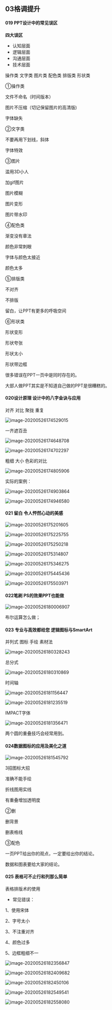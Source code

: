 ## 03格调提升

#### 019 PPT设计中的常见误区

**四大误区**

- 认知层面
- 逻辑层面
- 沟通层面
- 技术层面

操作类 文字类 图片类 配色类 排版类 形状类

①操作类

文件不命名（时间版本）

图片不压缩（切记保留图片的高清版)

字体缺失

②文字类

不要再用下划线，斜体

字体特效

③图片

滥用3D小人

加gif图片

图片模糊

图片变形

图片带水印

④配色类

渐变没有章法

颜色非常刺眼

字体与颜色太接近

颜色太多

⑤排版类

不对齐

不排版

留白，让PPT有更多的呼吸空间

⑥形状类

形状变形

形状夸张

形状太小

形状带边框

很多错误在PPT一页中是同时存在的。

大部人做PPT其实是不知道自己做的PPT是很糟糕的。

#### 020设计原理 设计中的八字金诀与应用

对齐 对比 聚拢 重复

![image-20200526174529015](images/image-20200526174529015.png)

一齐遮百丑

![image-20200526174648708](images/image-20200526174648708.png)

![image-20200526174702297](images/image-20200526174702297.png)

粗细 大小 色彩的对比

![image-20200526174805906](images/image-20200526174805906.png)

实际的案例：

![image-20200526174903864](images/image-20200526174903864.png)

![image-20200526174946580](images/image-20200526174946580.png)

#### 021 留白 令人怦然心动的美感

![image-20200526175201605](images/image-20200526175201605.png)

![image-20200526175225755](images/image-20200526175225755.png)

![image-20200526175250218](images/image-20200526175250218.png)

![image-20200526175314807](images/image-20200526175314807.png)

![image-20200526175346275](images/image-20200526175346275.png)

![image-20200526175445436](images/image-20200526175445436.png)

![image-20200526175503971](images/image-20200526175503971.png)

#### 022笔刷 PS的效果PPT也能做

![image-20200526180006907](images/image-20200526180006907.png)

布尔运算怎么做；

#### 023 专业与高效都给您 逻辑图标与SmartArt

并列式 图标 手绘 素材法

![image-20200526180328243](images/image-20200526180328243.png)

总分式

![image-20200526180310869](images/image-20200526180310869.png)

时间轴

![image-20200526181156447](images/image-20200526181156447.png)



![image-20200526181235519](images/image-20200526181235519.png)

IMPACT字体

![image-20200526181356471](images/image-20200526181356471.png)

两个圆的重叠技巧会经常用到。

#### 024数据图标的应用及美化之道

![image-20200526181545792](images/image-20200526181545792.png)

3招图标大招

准确不能手绘

折线图用实线

有重叠增加透明度

②删

删背景 

删表格线

③配色

一页PPT给出你的观点，一定要给出你的结论。

数据和图表要给大家的结论。

#### 025 表格可不止行和列那么简单

表格排版术的使用

- 常见错误：

1、使用宋体

2、字号太小

3、不注重对齐

4、颜色过多

5、边框粗细不一

![image-20200526182356847](images/image-20200526182356847.png)

![image-20200526182409682](images/image-20200526182409682.png)

![image-20200526182450106](images/image-20200526182450106.png)

![image-20200526182549541](images/image-20200526182549541.png)

![image-20200526182558080](images/image-20200526182558080.png)

